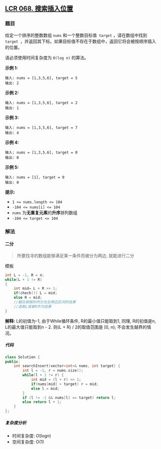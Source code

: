 ## [LCR 068. 搜索插入位置](https://leetcode.cn/problems/N6YdxV/)

### 题目

给定一个排序的整数数组 `nums` 和一个整数目标值` target` ，请在数组中找到 `target `，并返回其下标。如果目标值不存在于数组中，返回它将会被按顺序插入的位置。

请必须使用时间复杂度为 `O(log n)` 的算法。

 

**示例 1:**

```
输入: nums = [1,3,5,6], target = 5
输出: 2
```

**示例 2:**

```
输入: nums = [1,3,5,6], target = 2
输出: 1
```

**示例 3:**

```
输入: nums = [1,3,5,6], target = 7
输出: 4
```

**示例 4:**

```
输入: nums = [1,3,5,6], target = 0
输出: 0
```

**示例 5:**

```
输入: nums = [1], target = 0
输出: 0
```

 

**提示:**

- `1 <= nums.length <= 104`
- `-104 <= nums[i] <= 104`
- `nums` 为**无重复元素**的**升序**排列数组
- `-104 <= target <= 104`

### 解法

#### 二分

> 所要找寻的数组能够满足某一条件而被分为两边, 就能进行二分

模板

```cpp
int L = -1, R = n;
while(L + 1 != R)
{
	int mid= L + R >> 1;
	if(check()) L = mid;
	else R = mid;
	//最后根据你所分左右两边区间的结果
	//选取L或者R作为结果
}
```

**解释:** L的初值为-1, 由于While循环条件, R的最小值只能取到1, 同理, R的初值是n, L的最大值只能取到n - 2. 则(L + R) / 2的取值范围是 [0, n); 不会发生越界的情况。

##### 代码

```cpp
class Solution {
public:
    int searchInsert(vector<int>& nums, int target) {
        int l = -1, r = nums.size();
        while(l + 1 != r) {
            int mid = (l + r) >> 1;
            if(nums[mid] > target) r = mid;
            else l = mid;
        }
        if (l != -1 && nums[l] == target) return l;
        else return l + 1;
    }
};
```

##### 复杂度分析

- 时间复杂度: *O*(log*n*)
- 空间复杂度: O(1)